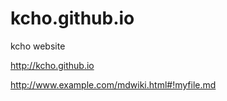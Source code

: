 kcho.github.io
==================


kcho website


http://kcho.github.io

http://www.example.com/mdwiki.html#!myfile.md
